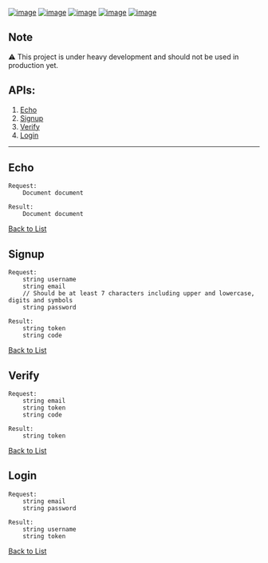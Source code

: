 [![image](https://img.shields.io/badge/Go-00A7D0?style=for-the-badge&logo=go&logoColor=white)](https://go.dev) [![image](https://img.shields.io/badge/ActivityPub-DD307D?style=for-the-badge&logoColor=white)](https://www.w3.org/TR/activitypub/) [![image](https://img.shields.io/badge/JSON--LD-FF6600?style=for-the-badge&logo=json&logoColor=white)](https://json-ld.org) [![image](https://img.shields.io/badge/MySQL-32738C?style=for-the-badge&logo=mysql&logoColor=white)](https://www.mysql.com) [![image](https://img.shields.io/badge/MariaDB-39818D?style=for-the-badge&logo=mariadb&logoColor=white)](https://mariadb.com)

## Note

⚠️ This project is under heavy development and should not be used in production yet.

## APIs:
1. [Echo](#echo)
2. [Signup](#signup)
3. [Verify](#verify)
4. [Login](#login)

---

## Echo
```
Request:
    Document document

Result:
    Document document
```
[Back to List](#apis)

## Signup
```
Request:
    string username
    string email
    // Should be at least 7 characters including upper and lowercase, digits and symbols
    string password

Result:
    string token
    string code
```
[Back to List](#apis)

## Verify
```
Request:
    string email
    string token
    string code

Result:
    string token
```
[Back to List](#apis)

## Login
```
Request:
    string email
    string password

Result:
    string username
    string token
```
[Back to List](#apis)
